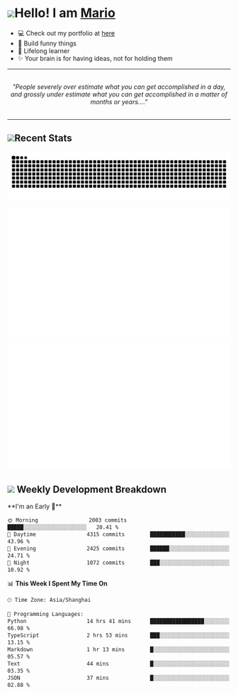 <h1><a href = "#"><img src="https://media.giphy.com/media/VgCDAzcKvsR6OM0uWg/giphy.gif" width="50"></a><span>Hello! I am <a href="https://github.com/mario1in">Mario</a></span></h1>

- 💻 Check out my portfolio at [here](https://shixiong.name)
- 🔨 Build funny things
- 🚀 Lifelong learner
- ✨ Your brain is for having ideas, not for holding them

<hr/>
<br/>
<div align="center">
<i>"People severely over estimate what you can get accomplished in a day, and grossly under estimate what you can get accomplished in a matter of months or years...." </i>
</div>
<br/>
<hr/>

<h2 align="left">
  <a href="#"><img src="https://emojis.slackmojis.com/emojis/images/1643514389/3643/cool-doge.gif?1643514389" height="30"></a>Recent Stats
</h2>

<picture>
  <source
    media="(prefers-color-scheme: dark)"
    srcset="https://raw.githubusercontent.com/mario1in/mario1in/output/github-contribution-grid-snake-dark.svg"
  />
  <source
    media="(prefers-color-scheme: light)"
    srcset="https://raw.githubusercontent.com/mario1in/mario1in/output/github-contribution-grid-snake.svg"
  />
  <img
    alt="github contribution grid snake animation"
    src="https://raw.githubusercontent.com/mario1in/mario1in/output/github-contribution-grid-snake.svg"
  />
</picture>

![overview](https://raw.githubusercontent.com/mario1in/mario1in/stats-output/generated/overview.svg)
![languages](https://raw.githubusercontent.com/mario1in/mario1in/stats-output/generated/languages.svg)

<h2 align="left">
  <a href="#"><img src="https://emojis.slackmojis.com/emojis/images/1643514062/184/nyancat_big.gif?1643514062" height="30"></a> Weekly Development Breakdown
</h2>
<!--START_SECTION:waka-->
**I'm an Early 🐤** 

```text
🌞 Morning                2003 commits        █████░░░░░░░░░░░░░░░░░░░░   20.41 % 
🌆 Daytime                4315 commits        ███████████░░░░░░░░░░░░░░   43.96 % 
🌃 Evening                2425 commits        ██████░░░░░░░░░░░░░░░░░░░   24.71 % 
🌙 Night                  1072 commits        ███░░░░░░░░░░░░░░░░░░░░░░   10.92 % 
```


📊 **This Week I Spent My Time On** 

```text
🕑︎ Time Zone: Asia/Shanghai

💬 Programming Languages: 
Python                   14 hrs 41 mins      █████████████████░░░░░░░░   66.98 % 
TypeScript               2 hrs 53 mins       ███░░░░░░░░░░░░░░░░░░░░░░   13.15 % 
Markdown                 1 hr 13 mins        █░░░░░░░░░░░░░░░░░░░░░░░░   05.57 % 
Text                     44 mins             █░░░░░░░░░░░░░░░░░░░░░░░░   03.35 % 
JSON                     37 mins             █░░░░░░░░░░░░░░░░░░░░░░░░   02.88 % 
```


<!--END_SECTION:waka-->


